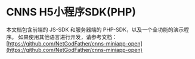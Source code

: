 # CNNS H5小程序SDK(PHP)
本文档包含前端的 JS-SDK 和服务器端的 PHP-SDK，以及一个全功能的演示程序。
如果使用其他语言进行开发，请参考文档：
[https://github.com/NetGodFather/cnns-miniapp-open](https://github.com/NetGodFather/cnns-miniapp-open)